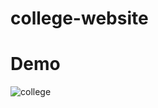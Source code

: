 # college-website

# Demo
![college](https://github.com/user-attachments/assets/5d5c1882-f101-4fd7-8bce-f8daed46e8d0)
